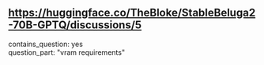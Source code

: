 ## https://huggingface.co/TheBloke/StableBeluga2-70B-GPTQ/discussions/5

contains_question: yes  
question_part: "vram requirements"